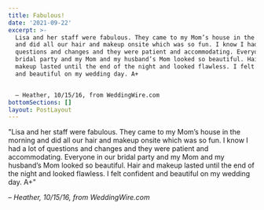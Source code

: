 ```yaml
---
title: Fabulous!
date: '2021-09-22'
excerpt: >-
  Lisa and her staff were fabulous. They came to my Mom’s house in the morning
  and did all our hair and makeup onsite which was so fun. I know I had a lot of
  questions and changes and they were patient and accommodating. Everyone in our
  bridal party and my Mom and my husband’s Mom looked so beautiful. Hair and
  makeup lasted until the end of the night and looked flawless. I felt confident
  and beautiful on my wedding day. A+


  – Heather, 10/15/16, from WeddingWire.com
bottomSections: []
layout: PostLayout
---
```

"Lisa and her staff were fabulous. They came to my Mom’s house in the morning and did all our hair and makeup onsite which was so fun. I know I had a lot of questions and changes and they were patient and accommodating. Everyone in our bridal party and my Mom and my husband’s Mom looked so beautiful. Hair and makeup lasted until the end of the night and looked flawless. I felt confident and beautiful on my wedding day. A+"

*– Heather, 10/15/16, from WeddingWire.com*
